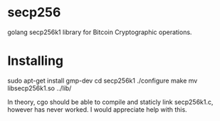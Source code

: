 secp256
=======

golang secp256k1 library for Bitcoin Cryptographic operations.

Installing
===
sudo apt-get install gmp-dev
cd secp256k1
./configure
make
mv libsecp256k1.so ../lib/

In theory, cgo should be able to compile and staticly link secp256k1.c, however has never worked.  I would appreciate help with this.

